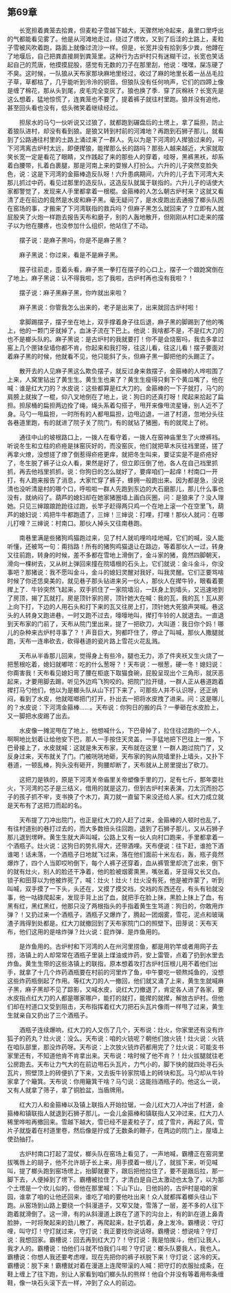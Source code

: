   

## 第69章

　　长宽担着粪笼去拾粪，但麦粒子雪越下越大，天骤然地冷起来，鼻里口里呼出的气都能看见雾了。他是从河滩地走过，绕过了塄坎，又到了后洼的土路上，麦粒子雪被风吹着跑，路面上就像过流沙一样。但是，长宽并没有拾到多少粪，他蹲在了地堰后，自己把粪直接屙到粪笼里。这种行为古炉村只有迷糊干过，长宽也笑话起自己的荒唐，他摸摸屁股，感觉有无数的刀子在那里刮，他说：嘿嘿，屎冻硬了不臭。这时候，一队狼从天布家那块麻地里经过，收过了麻的地里长着一丛丛毛拉子草，草都枯了，几乎能听到泠泠的铜音。但狼队没有任何响声，它们的四蹄上像是缠了棉花，那从头到尾，皮毛完全变灰了。狼也换了季．穿了灰棉袄？长宽先是这么想着，猛地惊慌了，连粪笼也不要了，提着裤子就往村里跑。狼并没有追他，甚至回头看也没有，低头微笑着继续经过。

　　担尿水的马勺一伙听说又过狼了，就都跑到碾盘后的土塄上，拿了扁担，防止着狼队进村，却没有看到狼。是狼又转到村前的河滩地？再跑到石狮子那儿，就看到了公路通往村里的土路上涌过来了一群人。先以为是下河湾的人撵狼过来的，可下河湾离古炉村太远，即便撵狼，能撵那么长的路吗？那些人越来越近，大家就取笑长宽一定是看花了眼睛，又作践起了来的那些人的穿着，哇呀，黑裤黑袄，却系着白腰带，扎着白裹腿，那是河南上来的耍猴人打扮么。六升的儿子突然变脸失色，说：这是下河湾的金箍棒造反队呀！六升患病期间，六升的儿子去下河湾大夫那儿抓过中药，看见过那里的造反队，这造反队就属于联指的。六升儿子的话使大家都警觉了，发现来人手里都拿着一根棍。金箍棒的人怎么朝古炉村来？这就又看清了走在前边的竟然是水皮和麻子黑。毫无疑问了，是水皮跑出去通报了榔头队困在窑场的事，才搬来了下河湾联指的救兵吗？但麻子黑怎么就回来了？立即有人就屁股夹了火炮一样跑去报告天布和磨子，别的人轰地散开，但刚刚从村口走来的摆子以为他在腰疼，也没参加什么组织，他站住了不动。

　　摆子说：是麻子黑吗，你是不是麻子黑？

　　麻子黑说：你过来，看是不是麻子黑。

　　摆子往前走，歪着头看，麻子黑一拳打在摆子的心口上，摆子一个踉跄窝倒在了地上。麻子黑说：认不得我啦，忘了我啦，古炉村再也没有我啦？！

　　摆子说：麻子黑麻子黑，你咋就出来啦？

　　麻子黑说：你管我怎么出来的，老子是出来了，出来就回古炉村啦！

　　拿脚踢摆子，摆子坐在地上，双手撑着身子往后退，麻子黑的脚踢到了他的嘴上，他的一颗门牙就掉了，血沫子流在下巴上。他说：我啥都不是，不是红大刀的也不是榔头队的。麻子黑说：是古炉村的我就要打！你不是会烧窑吗，我去多拿过窑上几个匣钵垒墙你都不肯，你起来和我打呀，往这儿看，往这儿看！摆子要面对着麻子黑的时候，他就看不见，他只能斜了头，但麻子黑一脚把他的头踢正了。

　　散开去的人见麻子黑这么欺负摆子，就反过身来救摆子，金箍棒的人哗啦围了上来，人窝里钻出了黄生生。黄生生也来了？黄生生瘦得只剩下个黄瓜嘴了，他在喊：谁是红大刀的？水皮说：这些都算是红大刀的。金箍棒的一下子就打，马勺的肩膀上就挨了一棍，仰八叉地倒在了地上，说：狗日的还真打呀！爬起来拾起了扁担。担尿桶的扁担两边拴了绳，绳头系着勾搭子，甩开来像甩流星锤，别人近不了身。马勺一甩扁担，一时所有的人都甩扁担，边甩边退，一进了村道，忽地分头往各巷道里跑，有的就进了院子关了院门，有的就钻了猪圈，有的就爬上了树。

　　通往中山的坡根路口上，一拨人在看守着，一拨人在窑神庙里生了火燎裤裆。听说冬生和立柱的疥疮是抹窑灰好的，而没窑灰，他们就把草木灰往裆里搓，搓了再拿火燎，没想搓了燎了倒惹得疥疮更痒，就把冬生叫来，要证实是不是疥疮好了，冬生脱了裤子让众人看，果然是好了，但立即压倒了他，各人在自己裆里抓抓，再去他裆里抓抓，说：你狗日的怎么就好了，要痒咱们一起痒！村南口一开打，有人跑来报告了消息，大家忙穿了裤子，蜂拥一般跑出来。因为都是急，没说清也没听清是村的哪个口，呼啦啦一群人先跑到东边的大石磨那儿，那儿什么事也没有，就纳闷了。葫芦的媳妇却在她家猪圈墙上画白灰圈，问：是狼来了？没人理她。只见三婶踉踉跄跄往过跑，长竿子赶得两只鸡一个在地上滚一个在空里飞，葫芦的媳妇说：鸡把牛牛都跑遗了，三婶！三婶说：打哩，打哩！那伙人就问：在哪儿打哩？三婶说：村南口。那伙人掉头又往南巷跑。

　　南巷里满是些猪狗鸡猫跑过来，见了村人就叽哩呜哇地喊，它们的喊，没人能听懂，还被骂一句：甭挡路！所有的猪狗鸡猫退让在路边，等着那伙人一过，转身又往前跑，转身的时候，差不多都在雪地上滑倒了，金斗家的猪，竟然四脚朝天，滑向一棵树去，又从树上弹回来撞在院墙根的石头上。它们就说：金斗金斗，你没事吧？那猪说：我不愿叫金斗，金斗的媳妇灵醒对我好，叫我灵醒。它们正要骂啥时候了你还恁臭美的，就见巷子那头钻进来另一伙人，那伙人在撵牛铃，眼看着要撵上了．牛铃突然飞起来，双手抓住了一家院墙沿，一跃身上到墙头，又迅速地到了房顶，揭了瓦就打。房是顶针家的房，顶针她大在喊：我的瓦，我的瓦！瓦从房上向下打，下边的人用石头和打下来的瓦又往房上打，顶针她大死狼声哭喊。巷这头的人转身又跑进巷，一时又跑不过去，嚎嚎地叫，撵打牛铃的人就退去。一直退到天布家的门前了，天布从院门里出来，提了一把砍刀，大叫道：我日你个妈！哪儿的杂种来古炉村寻事了？！声音巨大，狗都吓住了，停止了叫喊，那伙人撒腿就跑，天布一连串砍去，砍得巷道的瓷片路上雪花火花乱溅。

　　天布从半香那儿回来，觉得身上有些冷，腿也无力，添了件夹袄又生火烧了一把葱根吃着，媳妇就嘟哝：吃的什么葱呀？！天布说：一根葱，硬一冬！媳妇说：你甭害我！天布看见媳妇弯了腰在柜底下取猫食碗，屁股呈现出个三角形，就厌恶起来，才要用脚去踢，听见外边鸡飞狗咬的。把院门拉开缝，一群人正从巷道跑着撵打马勺他们，他以为是榔头队从山下打下来了，可那些人并不认识呀，还正纳闷，看到了水皮，他就哐啷把门打开，扑出去一把将水皮拽了进来。问：这是哪儿的？水皮说：下河湾金箍棒……。天布说：你狗日的搬的兵？一拳砸在水皮脸上，又一脚把水皮踢了出去。

　　水皮像一摊泥甩在了地上，他想喊什么，下巴骨掉了，拉住往过跑的一个人，啊啊地比划着让给他安下巴，那人一手按住天灵盖，一手猛地把下巴往上一推，下巴骨接上了，水皮就喊：这就是朱天布家，天布就在这里！一群人跑过院门了，又反身过来，天布就关了门。门被咣咣地砸，天布家的狗从院墙里扑上墙头，又扑下巷道，一顿乱棒，狗头没有砸开，狗腰却断了，天布就从上房里提出了砍刀。

　　这把刀是铁的，原是下河湾关帝庙里关帝塑像手里的刀，足有七斤，那年耍社火，下河湾的芯子是三结义，借用的就是这刀，但到古炉村来表演，刀太沉而扮芯子的孩子抓不牢，支书换了个木刀，真刀就一直留下来没还给人家。红大刀成立就是天布有了这把刀而起的名。

　　天布提了刀冲出院门，也正是红大刀的人赶了过来，金箍棒的人顿时也乱了，有往村道别的巷打过去的，而大多数扭头往回跑，退到了石狮子那儿，又从石狮子那儿退到塄畔。黄生生就大声叫喊，公路上又有一伙人向村口跑来，手里都拿着一个酒瓶子。灶火说：这狗日的势扎得大，还带酒哩。天布便说：往下赶，谁抢下酒谁喝！话未落，一个酒瓶子日地就飞过来，落在他们面前十米左右，轰，瓶子竟然爆炸了，四个人当即哎哟倒下，每个人裤子还穿着，血从裤管里却流了出来，倒下的就有灶火，别人的脸还干净着，他的脸被烟雾熏黑，嘴张着，牙显得又长又白。锁子和田芽以为他被炸死了，喊：灶火！灶火！灶火没有死，他是被炸蒙了，听到叫喊，双手摸了一下头，头还在，又摸了摸交裆，交裆的东西还在，有头有毜就没事，他一咕碌爬起来，发现手背上出了血，就把手在脸上抹，黑脸上抹上了血，有黑有红，黑红黑红，他那只没了两根指头的手指着黄生生骂道：狗日的，你敢用炸弹？！又扔过来一个酒瓶子，酒瓶子又爆炸了，腾起一团烟雾，雪花，泥点和玻璃渣子溅得到处都是。红大刀就撤回到了天布家院门口的照壁下。田芽说：天布天布，他们这用的是啥炸弹？灶火说：屁炸弹．是炸鱼用的。

　　是炸鱼用的。古炉村和下河湾的人在州河里捞鱼，都是用钓竿或者用网子去捞，洛镇上的人却常常在酒瓶子里装上煤油或炸药，安上雷管，点着了扔到水里去炸鱼。黄生生带的这些洛镇上的联指，原本想着攻打古炉村压根儿用不着他们出手，就拿了十几个炸药酒瓶要在村前的河里炸了鱼，中午要吃一顿熬炖鱼的，没想这些炸药瓶倒起了作用。等红大刀的人一撤回，他们就又涌了上来，黄生生就喊麻子黑，麻子黑却不见了踪影，又喊水皮，说红大刀撤退了，肯定各人进了各家，要水皮指点红大刀的人都是哪家哪户，能打的就打，能撵的就撵，解放古炉村。但他们却在村道口又受到阻击，天布指挥着红大刀把石头瓦片像雨一样甩了过来，黄生生就亲自又扔出了三个酒瓶子。

　　酒瓶子连续爆响，红大刀的人又伤了几个，天布说：灶火，你家里还有没有炸狐子的药丸？灶火说：没么。天布说：咱的火铳呢？朝他们放火铳！灶火说：火铳在咱队部里，那没炸药呀。天布说：上次放火铳炸药都用完了？灶火说：可能支书家里还有，不知道他肯不肯拿出来。天布说：啥时候了他不肯？！灶火拔腿就往老公房跑去。天布让力气大的在前边甩石头瓦片，力气小的，脚下快的就四处寻石头瓦片，照壁顶上的砖便扒了下来，又去扳牛铃家院墙上的砖块和瓦。马勺却从牛铃家拿了个簸箕。天布说：你用簸箕干啥？马勺说：这能挡酒瓶子的。他这么一说，又有人就拿了筛子，拿了铜脸盆，当盾牌用。

　　红大刀人和金箍棒以及镇上联指人开始拉锯，一会儿红大刀人冲出了村道，金箍棒和镇联指人就退到石狮子那儿，一会儿金箍棒和镇联指人又冲过来，红大刀人稀里哗啦再撤回来。雪越下越大，雪已经不是麦粒子了，成了雪片，再起了风，雪片子就旋着在村道里卷，然后像是拧成了无数条的鞭子，在两边的院门上，屋墙上使劲抽打。

　　古炉村南口打起了混仗，榔头队在窑场上看见了，一声地喊，霸槽正在窑洞里拔嘴唇上的胡子，他不允许胡子长上来，用手摸着一根儿了，就拔下来，听见喊叫，提了榔头跑到窑场塄上，抬脚就要下，跟后把他拉住了，要不是跟后拉，那一脚下去，人便掉到了塄下。霸槽被拉住了，才清白是自己太激动也太急了，以为那个土塄是一个坎儿似的，但他在那里喊：下山下山，日他妈的，古炉村是咱的家园，谁拿了咱的让他还回来，谁吃了咱的要他吐出来！众人就都挥着榔头往山下跑。从窑场到山路上要绕一个斜漫道子，又窄又陡，雪落了一层，差不多的人往下跑着就滑倒了。这一滑，有的从斜漫道上跌在了道下的沟台上，有的趴在道上鼻青脸肿，一时将聚起来的劲儿散了，再爬起来，肚子饥着，身上发冷。霸槽说：守灯哩，叫守灯！守灯就过来，守灯说：我正要找你说话呀。霸槽说：想说啥？守灯说：我想回家。霸槽说：回去再到红大刀？！守灯说：我是怕挨斗，他们让我人，我才人的。霸槽说：怕他们斗就不怕我们斗啦？守灯说：榔头队要我人，我也入。霸槽说：你想人我还要考虑哩，现在先把你的裤子袄脱下来！守灯说：这冷的天。霸槽说：脱下来！霸槽就对着在漫道上连爬带滚的人喊：把守灯的衣服扯成条，在鞋上缠上了往下跑，别让人家看到咱们榔头队的熊样！他自个并没有等着用布条缠鞋，像一块石头滚下去一样，冲到了众人的前边。